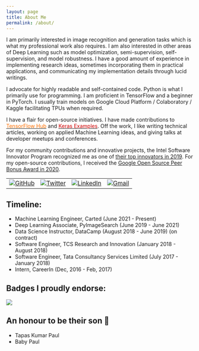 ```yaml
---
layout: page
title: About Me
permalink: /about/
---
```

I am primarily interested in image recognition and generation tasks which is what my professional work also requires. I am also interested in other areas of Deep Learning such as model optimization, semi-supervision, self-supervision, and model robustness. I have a good amount of experience in implementing research ideas, sometimes incorporating them in practical applications, and communicating my implementation details through lucid writings.

I advocate for highly readable and self-contained code. Python is what I primarily use for programming. I am proficient in TensorFlow and a beginner in PyTorch. I usually train models on Google Cloud Platform / Colaboratory / Kaggle facilitating TPUs when required.

I have a flair for open-source initiatives. I have made contributions to <a href="https://tfhub.dev/s?publisher=sayakpaul"><font color="#FF6F00">TensorFlow Hub</font></a> and <a href="https://github.com/keras-team/keras-io/commits?author=sayakpaul"><font color="#d00000">Keras Examples</font></a>. Off the work, I like writing technical articles, working on applied Machine Learning ideas, and giving talks at developer meetups and conferences.

For my community contributions and innovative projects, the Intel Software Innovator Program recognized me as one of [their top innovators in 2019](https://www.dropbox.com/s/mzsy1q8jgkwj6cj/Intel_Top_Innovator_2019.jpg?dl=0). For my open-source contributions, I received the [Google Open Source Peer Bonus Award in 2020](https://opensource.googleblog.com/2020/10/announcing-latest-google-open-source.html).

<table>
  <tr>
      <td><a href="https://github.com/sayakpaul"><img src="https://img.shields.io/github/followers/sayakpaul.svg?label=GitHub&style=social" alt="GitHub"></a></td>
    <td><a href="https://twitter.com/RisingSayak"><img src="https://img.shields.io/twitter/follow/RisingSayak?label=Twitter&style=social" alt="Twitter"></a></td>
    <td><a href="https://www.linkedin.com/in/sayak-paul"><img src="https://img.shields.io/badge/LinkedIn--_.svg?style=social&logo=linkedin" alt="LinkedIn"></a></td>
    <td><a href="mailto:spsayakpaul@gmail.com"><img src="https://img.shields.io/badge/Gmail--_.svg?style=social&logo=gmail" alt="Gmail"></a></td>
  </tr>
</table>

## Timeline:
- Machine Learning Engineer, Carted (June 2021 - Present)
- Deep Learning Associate, PyImageSearch (June 2019 - June 2021)
- Data Science Instructor, DataCamp (August 2018 - June 2019) (on contract)
- Software Engineer, TCS Research and Innovation (January 2018 - August 2018)
- Software Engineer, Tata Consultancy Services Limited (July 2017 - January 2018)
- Intern, CareerIn (Dec, 2016 - Feb, 2017) 

## Badges I proudly endorse:

![]({{site.baseurl}}/images/badges.png)

## An honour to be their son 🙂
- Tapas Kumar Paul
- Baby Paul
